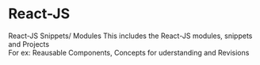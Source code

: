 # React-JS
React-JS Snippets/ Modules
This includes the React-JS modules, snippets and Projects
<br>
For ex: Reausable Components, Concepts for uderstanding and Revisions
